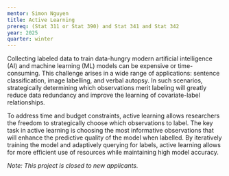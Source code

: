 ```yaml
---
mentor: Simon Nguyen
title: Active Learning
prereq: (Stat 311 or Stat 390) and Stat 341 and Stat 342
year: 2025
quarter: winter
---
```


Collecting labeled data to train data-hungry modern artificial intelligence (AI) and machine learning (ML) models can be expensive or time-consuming. This challenge arises in a wide range of applications: sentence classification, image labelling, and verbal autopsy. In such scenarios, strategically determining which observations merit labeling will greatly reduce data redundancy and improve the learning of covariate-label relationships.

To address time and budget constraints, active learning allows researchers the freedom to strategically choose which observations to label. The key task in active learning is choosing the most informative observations that will enhance the predictive quality of the model when labelled. By iteratively training the model and adaptively querying for labels, active learning allows for more efficient use of resources while maintaining high model accuracy.

*Note: This project is closed to new applicants.*